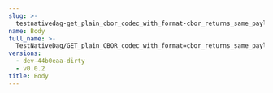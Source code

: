 ```yaml
---
slug: >-
  testnativedag-get_plain_cbor_codec_with_format-cbor_returns_same_payload_as_format-dag-cbor_but_with_plain_content-type-body
name: Body
full_name: >-
  TestNativeDag/GET_plain_CBOR_codec_with_format=cbor_returns_same_payload_as_format=dag-cbor_but_with_plain_Content-Type/Body
versions:
  - dev-44b0eaa-dirty
  - v0.0.2
title: Body
---
```


